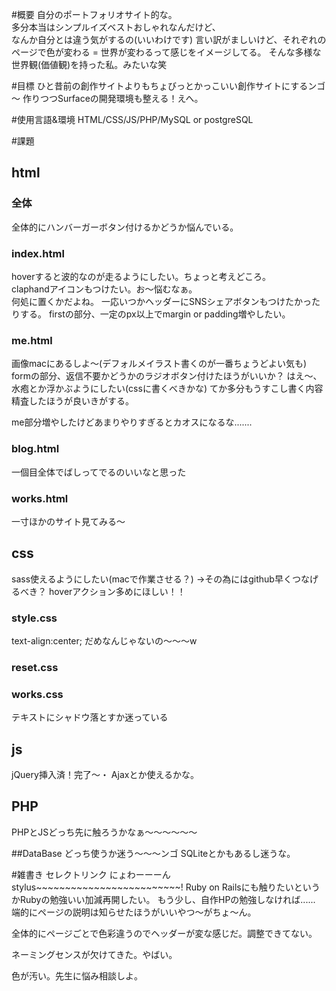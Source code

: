 #概要
自分のポートフォリオサイト的な。\
多分本当はシンプルイズベストおしゃれなんだけど、\
なんか自分とは違う気がするの(いいわけです)
言い訳がましいけど、それぞれのページで色が変わる = 世界が変わるって感じをイメージしてる。
そんな多様な世界観(価値観)を持った私。みたいな笑


#目標
ひと昔前の創作サイトよりもちょびっとかっこいい創作サイトにするンゴ～
作りつつSurfaceの開発環境も整える！えへ。

#使用言語&環境
HTML/CSS/JS/PHP/MySQL or postgreSQL

#課題

## html
### 全体
全体的にハンバーガーボタン付けるかどうか悩んでいる。

### index.html
 hoverすると波的なのが走るようにしたい。ちょっと考えどころ。\
 claphandアイコンもつけたい。お～悩むなぁ。 \
 何処に置くかだよね。
 一応いつかヘッダーにSNSシェアボタンもつけたかったりする。
  firstの部分、一定のpx以上でmargin or padding増やしたい。



### me.html
  画像macにあるしよ～(デフォルメイラスト書くのが一番ちょうどよい気も)
  formの部分、返信不要かどうかのラジオボタン付けたほうがいいか？
  はえ～、水疱とか浮かぶようにしたい(cssに書くべきかな)
  てか多分もうすこし書く内容精査したほうが良いきがする。

  me部分増やしたけどあまりやりすぎるとカオスになるな.......

### blog.html
 一個目全体でばしってでるのいいなと思った

### works.html
  一寸ほかのサイト見てみる～



## css
  sass使えるようにしたい(macで作業させる？)
  →その為にはgithub早くつなげるべき？
  hoverアクション多めにほしい！！
### style.css
   text-align:center;
   だめなんじゃないの～～～w

### reset.css

### works.css
  テキストにシャドウ落とすか迷っている

## js
 jQuery挿入済！完了～・
 Ajaxとか使えるかな。

## PHP
PHPとJSどっち先に触ろうかなぁ～～～～～～


##DataBase
どっち使うか迷う～～～ンゴ
SQLiteとかもあるし迷うな。


#雑書き
セレクトリンク
にょわーーーんstylus~~~~~~~~~~~~~~~~~~~~~~~~~!
Ruby on Railsにも触りたいというかRubyの勉強いい加減再開したい。
もう少し、自作HPの勉強しなければ......
端的にページの説明は知らせたほうがいいやつ～がちょ～ん。

全体的にページごとで色彩違うのでヘッダーが変な感じだ。調整できてない。

ネーミングセンスが欠けてきた。やばい。

色が汚い。先生に悩み相談しよ。
